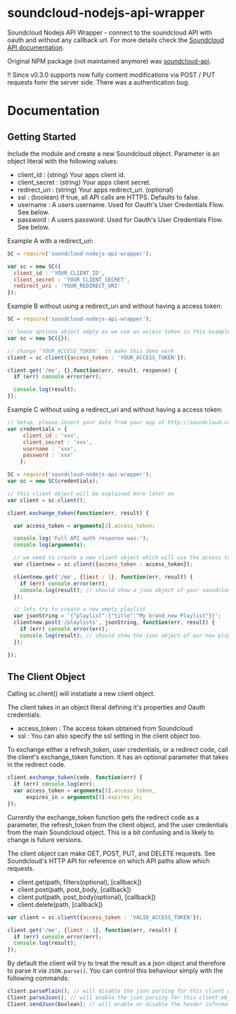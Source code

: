 soundcloud-nodejs-api-wrapper
=============================

Soundcloud Nodejs API Wrapper - connect to the soundcloud API with oauth and without any callback url.
For more details check the [Soundcloud API documentation](https://developers.soundcloud.com/docs/api/reference).

Original NPM package (not maintained anymore) was [soundcloud-api](https://www.npmjs.com/package/soundcloud-api).

!! Since v0.3.0 supports now fully content modifications via POST / PUT requests fomr the server side. There was a authentication bug.

Documentation
=============

## Getting Started

Include the module and create a new Soundcloud object. Parameter is an object literal with the following values:
* client_id : (string) Your apps client id.
* client_secret : (string) Your apps client secret.
* redirect_uri : (string) Your apps redirect_uri. (optional)
* ssl : (boolean) If true, all API calls are HTTPS. Defaults to false.
* username : A users username. Used for Oauth's User Credentials Flow. See below.
* password : A users password. Used for Oauth's User Credentials Flow. See below.

Example A with a redirect_uri:

```js
SC = require('soundcloud-nodejs-api-wrapper');

var sc = new SC({
  client_id : 'YOUR_CLIENT_ID',
  client_secret : 'YOUR_CLIENT_SECRET',
  redirect_uri : 'YOUR_REDIRECT_URI'
});
```

Example B without using a redirect_uri and without having a access token:
```js
SC = require('soundcloud-nodejs-api-wrapper');

// leave options object empty as we use an access token in this example
var sc = new SC({});

// change 'YOUR_ACCESS_TOKEN'  to make this demo work
client = sc.client({access_token : 'YOUR_ACCESS_TOKEN'});

client.get('/me', {},function(err, result, response) {
  if (err) console.error(err);

  console.log(result);
});
```

Example C without using a redirect_uri and without having a access token:

```js
// Setup, please insert your data from your app at http://soundcloud.com/you/apps to make this example work
var credentials = {
     client_id : 'xxx',
     client_secret : 'xxx',
     username : 'xxx',
     password : 'xxx'
    };

SC = require('soundcloud-nodejs-api-wrapper');
var sc = new SC(credentials);

// this client object will be explained more later on
var client = sc.client();

client.exchange_token(function(err, result) {

  var access_token = arguments[3].access_token;

  console.log('Full API auth response was:');
  console.log(arguments);

  // we need to create a new client object which will use the access token now
  var clientnew = sc.client({access_token : access_token});

  clientnew.get('/me', {limit : 1}, function(err, result) {
    if (err) console.error(err);
    console.log(result); // should show a json object of your soundcloud user
  });

  // lets try to create a new empty playlist
  var jsonString = '{"playlist":{"title":"My brand new Playlist"}}';
  clientnew.post('/playlists', jsonString, function(err, result) {
    if (err) console.error(err);
    console.log(result); // should show the json object of our new playlist
  });

});
```

## The Client Object
Calling sc.client() will instatiate a new client object.

The client takes in an object literal defining it's properties and Oauth credentials.
* access_token : The access token obtained from Soundcloud
* ssl : You can also specify the ssl setting in the client object too.

To exchange either a refresh_token, user credentials, or a redirect code, call the client's exchange_token function.
It has an optional parameter that takes in the redirect code.

```js
client.exchange_token(code, function(err) {
  if (err) console.log(err);
  var access_token = arguments[3].access_token,
      expires_in = arguments[3].expires_in;
});
```

Currently the exchange_token function gets the redirect code as a parameter, the refresh_token from the client object, and the user credentials from the main Soundcloud object. This is a bit confusing and is likely to change is future versions.

The client object can make GET, POST, PUT, and DELETE requests. See Soundcloud's HTTP API for reference on which API paths allow which requests.
* client.get(path, filters(optional), [callback])
* client.post(path, post_body, [callback])
* client.put(path, post_body(optional), [callback])
* client.delete(path, [callback])

```js
var client = sc.client({access_token : 'VALID_ACCESS_TOKEN'});

client.get('/me', {limit : 1}, function(err, result) {
  if (err) console.error(err);
  console.log(result);
});
```

By default the client will try to treat the result as a json object and therefore to parse it via `JSON.parse()`. You can control this behaviour simply with the following commands:

```js
client.parsePlain(); // will disable the json parsing for this client object
Client.parseJson(); // will enable the json parsing for this client object, this is default
Client.sendJson(boolean); // will enable or disable the header information about sending json or form field within our request (by default enabled)
```
